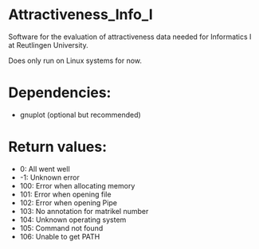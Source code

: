 # Attractiveness_Info_I
Software for the evaluation of attractiveness data needed for Informatics I at Reutlingen University.

Does only run on Linux systems for now.

# Dependencies:
- gnuplot (optional but recommended)

# Return values:
- 0: All went well
- -1: Unknown error
- 100: Error when allocating memory
- 101: Error when opening file
- 102: Error when opening Pipe
- 103: No annotation for matrikel number
- 104: Unknown operating system
- 105: Command not found
- 106: Unable to get PATH
